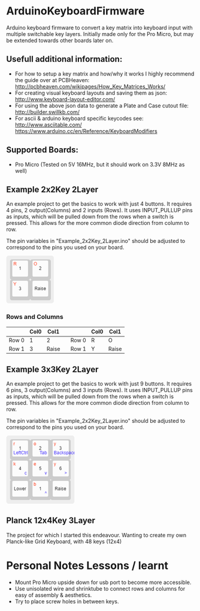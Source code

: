 # ArduinoKeyboardFirmware
Arduino keyboard firmware to convert a key matrix into keyboard input with multiple switchable key layers. Initially made only for the Pro Micro, but may be extended towards other boards later on.

## Usefull additional information:
* For how to setup a key matrix and how/why it works I highly recommend the guide over at PCBHeaven:  
http://pcbheaven.com/wikipages/How_Key_Matrices_Works/
* For creating visual keyboard layouts and saving them as json:  
http://www.keyboard-layout-editor.com/
* For using the above json data to generate a Plate and Case cutout file:  
http://builder.swillkb.com/
* For ascii & arduino keyboard specific keycodes see:  
http://www.asciitable.com/  
https://www.arduino.cc/en/Reference/KeyboardModifiers

## Supported Boards:
* Pro Micro (Tested on 5V 16MHz, but it should work on 3.3V 8MHz as well)

## Example 2x2Key 2Layer
An example project to get the basics to work with just 4 buttons. 
It requires 4 pins, 2 output(Columns) and 2 inputs (Rows).
It uses INPUT_PULLUP pins as inputs, which will be pulled down from the rows when a switch is pressed.
This allows for the more common diode direction from column to row.

The pin variables in "Example_2x2Key_2Layer.ino" should be adjusted to correspond to the pins you used on your board.

![2x2 keymap layout](https://raw.githubusercontent.com/Ladus/ArduinoKeyboardFirmware/development/ProMicro/Example_2x2Key_2Layer/keyboard-layout.png)

### Rows and Columns

|       | Col0  | Col1  |     |        | Col0  | Col1  |
| ---   | ---   | ---   | --- | ---    | ---   | ---   |
|Row 0  | 1     | 2     |     | Row 0  | R     | O     |
|Row 1  | 3     | Raise |     | Row 1  | Y     | Raise |

## Example 3x3Key 2Layer
An example project to get the basics to work with just 9 buttons. 
It requires 6 pins, 3 output(Columns) and 3 inputs (Rows).
It uses INPUT_PULLUP pins as inputs, which will be pulled down from the rows when a switch is pressed.
This allows for the more common diode direction from column to row.

The pin variables in "Example_2x2Key_2Layer.ino" should be adjusted to correspond to the pins you used on your board.

![3x3 keymap layout](https://raw.githubusercontent.com/Ladus/ArduinoKeyboardFirmware/development/ProMicro/Example_3x3Key_3Layer/keyboard-layout.png)


## Planck 12x4Key 3Layer
The project for which I started this endeavour. Wanting to create my own Planck-like Grid Keyboard, with 48 keys (12x4)

# Personal Notes Lessons / learnt
* Mount Pro Micro upside down for usb port to become more accessible.
* Use unisolated wire and shrinktube to connect rows and columns for easy of assembly & aesthetics.
* Try to place screw holes in between keys.
